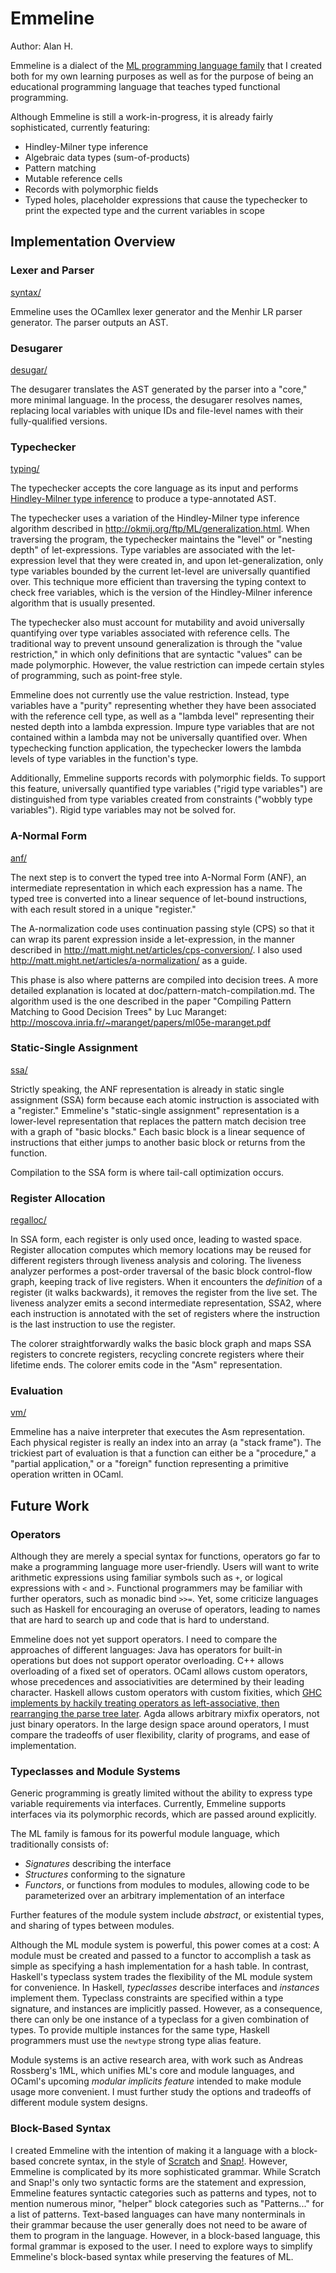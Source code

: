 # Emmeline

Author: Alan H.

Emmeline is a dialect of the [ML programming language family](
https://en.wikipedia.org/wiki/ML_(programming_language)) that I created both for
my own learning purposes as well as for the purpose of being an educational
programming language that teaches typed functional programming.

Although Emmeline is still a work-in-progress, it is already fairly
sophisticated, currently featuring:

- Hindley-Milner type inference
- Algebraic data types (sum-of-products)
- Pattern matching
- Mutable reference cells
- Records with polymorphic fields
- Typed holes, placeholder expressions that cause the typechecker to print the
  expected type and the current variables in scope

## Implementation Overview

### Lexer and Parser

[syntax/](src/syntax)

Emmeline uses the OCamllex lexer generator and the Menhir LR parser generator.
The parser outputs an AST.

### Desugarer

[desugar/](src/desugar)

The desugarer translates the AST generated by the parser into a "core," more
minimal language. In the process, the desugarer resolves names, replacing local
variables with unique IDs and file-level names with their fully-qualified
versions.

### Typechecker

[typing/](src/typing)

The typechecker accepts the core language as its input and performs
[Hindley-Milner type inference](
https://en.wikipedia.org/wiki/Hindley%E2%80%93Milner_type_system) to produce a
type-annotated AST.

The typechecker uses a variation of the Hindley-Milner type inference algorithm
described in http://okmij.org/ftp/ML/generalization.html. When traversing the
program, the typechecker maintains the "level" or "nesting depth" of
let-expressions. Type variables are associated with the let-expression level
that they were created in, and upon let-generalization, only type variables
bounded by the current let-level are universally quantified over. This technique
more efficient than traversing the typing context to check free variables, which
is the version of the Hindley-Milner inference algorithm that is usually
presented.

The typechecker also must account for mutability and avoid universally
quantifying over type variables associated with reference cells. The traditional
way to prevent unsound generalization is through the "value restriction," in
which only definitions that are syntactic "values" can be made polymorphic.
However, the value restriction can impede certain styles of programming, such as
point-free style.

Emmeline does not currently use the value restriction. Instead, type variables
have a "purity" representing whether they have been associated with the
reference cell type, as well as a "lambda level" representing their nested depth
into a lambda expression. Impure type variables that are not contained within a
lambda may not be universally quantified over. When typechecking function
application, the typechecker lowers the lambda levels of type variables in the
function's type.

Additionally, Emmeline supports records with polymorphic fields. To support this
feature, universally quantified type variables ("rigid type variables") are
distinguished from type variables created from constraints ("wobbly type
variables"). Rigid type variables may not be solved for.

### A-Normal Form

[anf/](src/anf)

The next step is to convert the typed tree into A-Normal Form (ANF), an
intermediate representation in which each expression has a name. The typed tree
is converted into a linear sequence of let-bound instructions, with each result
stored in a unique "register."

The A-normalization code uses continuation passing style (CPS) so that it can
wrap its parent expression inside a let-expression, in the manner described in
http://matt.might.net/articles/cps-conversion/. I also used
http://matt.might.net/articles/a-normalization/ as a guide.

This phase is also where patterns are compiled into decision trees. A more
detailed explanation is located at doc/pattern-match-compilation.md. The
algorithm used is the one described in the paper "Compiling Pattern Matching to
Good Decision Trees" by Luc Maranget:
http://moscova.inria.fr/~maranget/papers/ml05e-maranget.pdf

### Static-Single Assignment

[ssa/](src/ssa)

Strictly speaking, the ANF representation is already in static single assignment
(SSA) form because each atomic instruction is associated with a "register."
Emmeline's "static-single assignment" representation is a lower-level
representation that replaces the pattern match decision tree with a graph of
"basic blocks." Each basic block is a linear sequence of instructions that
either jumps to another basic block or returns from the function.

Compilation to the SSA form is where tail-call optimization occurs.

### Register Allocation

[regalloc/](src/regalloc)

In SSA form, each register is only used once, leading to wasted space. Register
allocation computes which memory locations may be reused for different registers
through liveness analysis and coloring. The liveness analyzer performes a
post-order traversal of the basic block control-flow graph, keeping track of
live registers. When it encounters the *definition* of a register
(it walks backwards), it removes the register from the live set. The liveness
analyzer emits a second intermediate representation, SSA2, where each
instruction is annotated with the set of registers where the instruction is the
last instruction to use the register.

The colorer straightforwardly walks the basic block graph and maps SSA registers
to concrete registers, recycling concrete registers where their lifetime ends.
The colorer emits code in the "Asm" representation.

### Evaluation

[vm/](src/vm)

Emmeline has a naive interpreter that executes the Asm representation. Each
physical register is really an index into an array (a "stack frame"). The
trickiest part of evaluation is that a function can either be a "procedure," a
"partial application," or a "foreign" function representing a primitive
operation written in OCaml.

## Future Work

### Operators

Although they are merely a special syntax for functions, operators go far to
make a programming language more user-friendly. Users will want to write
arithmetic expressions using familiar symbols such as `+`, or logical
expressions with `<` and `>`. Functional programmers may be familiar with
further operators, such as monadic bind `>>=`. Yet, some criticize languages
such as Haskell for encouraging an overuse of operators, leading to names that
are hard to search up and code that is hard to understand.

Emmeline does not yet support operators. I need to compare the approaches of
different languages: Java has operators for built-in operations but does not
support operator overloading. C++ allows overloading of a fixed set of
operators. OCaml allows custom operators, whose precedences and associativities
are determined by their leading character. Haskell allows custom operators with
custom fixities, which [GHC implements by hackily treating operators as
left-associative, then rearranging the parse tree later](
https://gitlab.haskell.org/ghc/ghc/wikis/commentary/compiler/parser). Agda
allows arbitrary mixfix operators, not just binary operators. In the large
design space around operators, I must compare the tradeoffs of user flexibility,
clarity of programs, and ease of implementation.

### Typeclasses and Module Systems

Generic programming is greatly limited without the ability to express type
variable requirements via interfaces. Currently, Emmeline supports interfaces
via its polymorphic records, which are passed around explicitly.

The ML family is famous for its powerful module language, which traditionally
consists of:

- *Signatures* describing the interface
- *Structures* conforming to the signature
- *Functors*, or functions from modules to modules, allowing code to be
   parameterized over an arbitrary implementation of an interface

Further features of the module system include *abstract*, or existential types,
and sharing of types between modules.

Although the ML module system is powerful, this power comes at a cost: A module
must be created and passed to a functor to accomplish a task as simple as
specifying a hash implementation for a hash table. In contrast, Haskell's
typeclass system trades the flexibility of the ML module system for
convenience. In Haskell, *typeclasses* describe interfaces and *instances*
implement them. Typeclass constraints are specified within a type signature, and
instances are implicitly passed. However, as a consequence, there can only be
one instance of a typeclass for a given combination of types. To provide
multiple instances for the same type, Haskell programmers must use the `newtype`
strong type alias feature.

Module systems is an active research area, with work such as Andreas Rossberg's
1ML, which unifies ML's core and module languages, and OCaml's upcoming *modular
implicits feature* intended to make module usage more convenient. I must further
study the options and tradeoffs of different module system designs.

### Block-Based Syntax

I created Emmeline with the intention of making it a language with a block-based
concrete syntax, in the style of [Scratch](https://scratch.mit.edu) and [Snap!](
https://snap.berkeley.edu). However, Emmeline is complicated by its more
sophisticated grammar. While Scratch and Snap!'s only two syntactic forms are
the statement and expression, Emmeline features syntactic categories such as
patterns and types, not to mention numerous minor, "helper" block categories
such as "Patterns..." for a list of patterns. Text-based languages can have many
nonterminals in their grammar because the user generally does not need to be
aware of them to program in the language. However, in a block-based language,
this formal grammar is exposed to the user. I need to explore ways to simplify
Emmeline's block-based syntax while preserving the features of ML.
